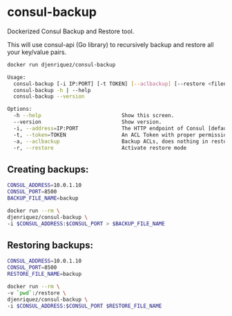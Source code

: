 # consul-backup
Dockerized Consul Backup and Restore tool.

This will use consul-api (Go library) to recursively backup and restore all your
key/value pairs.


```sh
docker run djenriquez/consul-backup

Usage:
  consul-backup [-i IP:PORT] [-t TOKEN] [--aclbackup] [--restore <filename>]
  consul-backup -h | --help
  consul-backup --version

Options:
  -h --help                          Show this screen.
  --version                          Show version.
  -i, --address=IP:PORT              The HTTP endpoint of Consul [default: 127.0.0.1:8500].
  -t, --token=TOKEN                  An ACL Token with proper permissions in Consul [default: ].
  -a, --aclbackup                    Backup ACLs, does nothing in restore mode. ACL restore not available at this time.
  -r, --restore                      Activate restore mode
```

## Creating backups:
```sh
CONSUL_ADDRESS=10.0.1.10
CONSUL_PORT=8500
BACKUP_FILE_NAME=backup

docker run --rm \
djenriquez/consul-backup \
-i $CONSUL_ADDRESS:$CONSUL_PORT > $BACKUP_FILE_NAME
```

## Restoring backups:
```sh
CONSUL_ADDRESS=10.0.1.10
CONSUL_PORT=8500
RESTORE_FILE_NAME=backup

docker run --rm \
-v `pwd`:/restore \
djenriquez/consul-backup \
-i $CONSUL_ADDRESS:$CONSUL_PORT $RESTORE_FILE_NAME
```